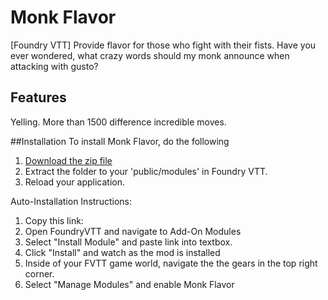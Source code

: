 # Monk Flavor
[Foundry VTT] Provide flavor for those who fight with their fists.
Have you ever wondered, what crazy words should my monk announce when attacking with gusto?

## Features
Yelling.
More than 1500 difference incredible moves.

##Installation 
To install Monk Flavor, do the following 
1. [Download the zip file]()
2. Extract the folder to your 'public/modules' in Foundry VTT.
3. Reload your application.

Auto-Installation Instructions:

1. Copy this link: 
2. Open FoundryVTT and navigate to Add-On Modules
3. Select "Install Module" and paste link into textbox.
4. Click "Install" and watch as the mod is installed
5. Inside of your FVTT game world, navigate the the gears in the top right corner.
6. Select "Manage Modules" and enable Monk Flavor
